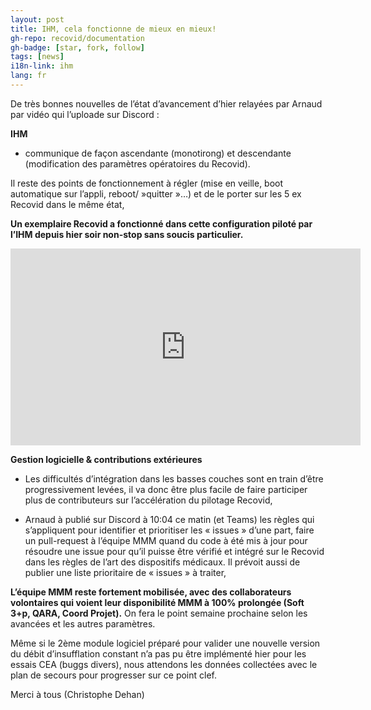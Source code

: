 ```yaml
---
layout: post
title: IHM, cela fonctionne de mieux en mieux!
gh-repo: recovid/documentation
gh-badge: [star, fork, follow]
tags: [news]
i18n-link: ihm
lang: fr
---
```


De très bonnes nouvelles de l’état d’avancement d’hier relayées par Arnaud par vidéo qui l’uploade sur Discord :

**IHM**

- communique de façon ascendante (monotirong) et descendante (modification des paramètres opératoires du Recovid).

Il reste des points de fonctionnement à régler (mise en veille, boot automatique sur l’appli, reboot/ »quitter »…) et de le porter sur les 5 ex Recovid dans le même état,

**Un exemplaire Recovid a fonctionné dans cette configuration piloté par l’IHM depuis hier soir non-stop sans soucis particulier.**


<div class="tab-content">
    <iframe width="560" height="315" src="https://www.youtube.com/embed/IYvu4jbKu9Y" frameborder="0" allow="accelerometer; autoplay; encrypted-media; gyroscope; picture-in-picture" allowfullscreen></iframe>
</div>


**Gestion logicielle & contributions extérieures**

- Les difficultés d’intégration dans les basses couches sont en train d’être progressivement levées, il va donc être plus facile de faire participer plus de contributeurs sur l’accélération du pilotage Recovid,

- Arnaud à publié sur Discord à 10:04 ce matin (et Teams) les règles qui s’appliquent pour identifier et prioritiser les « issues » d’une part, faire un pull-request à l’équipe MMM quand du code à été mis à jour pour résoudre une issue pour qu’il puisse être vérifié et intégré sur le Recovid dans les règles de l’art des dispositifs médicaux. Il prévoit aussi de publier une liste prioritaire de « issues » à traiter,

**L’équipe MMM reste fortement mobilisée, avec des collaborateurs volontaires qui voient leur disponibilité MMM à 100% prolongée (Soft 3+p, QARA, Coord Projet).** On fera le point semaine prochaine selon les avancées et les autres paramètres.

Même si le 2ème module logiciel préparé pour valider une nouvelle version du débit d’insufflation constant n’a pas pu être implémenté hier pour les essais CEA (buggs divers), nous attendons les données collectées avec le plan de secours pour progresser sur ce point clef.

Merci à tous (Christophe Dehan)
